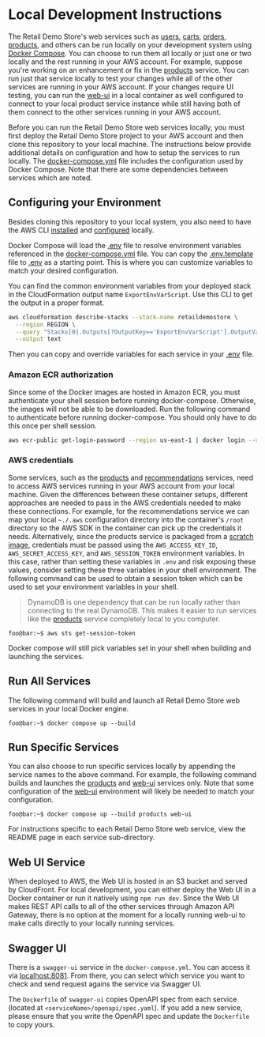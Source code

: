 # Local Development Instructions

The Retail Demo Store's web services such as [users](./users), [carts](./carts), [orders](./orders), [products](./products), and others can be run locally on your development system using [Docker Compose](https://docs.docker.com/compose/). You can choose to run them all locally or just one or two locally and the rest running in your AWS account. For example, suppose you're working on an enhancement or fix in the [products](./products) service. You can run just that service locally to test your changes while all of the other services are running in your AWS account. If your changes require UI testing, you can run the [web-ui](./web-ui) in a local container as well configured to connect to your local product service instance while still having both of them connect to the other services running in your AWS account.

Before you can run the Retail Demo Store web services locally, you must first deploy the Retail Demo Store project to your AWS account and then clone this repository to your local machine. The instructions below provide additional details on configuration and how to setup the services to run locally. The [docker-compose.yml](./docker-compose.yml) file includes the configuration used by Docker Compose. Note that there are some dependencies between services which are noted.

## Configuring your Environment

Besides cloning this repository to your local system, you also need to have the AWS CLI [installed](https://docs.aws.amazon.com/cli/latest/userguide/cli-chap-install.html) and [configured](https://docs.aws.amazon.com/cli/latest/userguide/cli-chap-configure.html) locally.

Docker Compose will load the [.env](.env) file to resolve environment variables referenced in the [docker-compose.yml](./docker-compose.yml) file. You can copy the [.env.template](.env.template) file to [.env](.env) as a starting point. This is where you can customize variables to match your desired configuration.

You can find the common environment variables from your deployed stack in the CloudFormation output name `ExportEnvVarScript`. Use this CLI to get the output in a proper format.

```sh
aws cloudformation describe-stacks --stack-name retaildemostore \
  --region REGION \
  --query "Stacks[0].Outputs[?OutputKey=='ExportEnvVarScript'].OutputValue" \
  --output text
```

Then you can copy and override variables for each service in your [.env](.env) file.

### Amazon ECR authorization

Since some of the Docker images are hosted in Amazon ECR, you must authenticate your shell session before running docker-compose. Otherwise, the images will not be able to be downloaded. Run the following command to authenticate before running docker-compose. You should only have to do this once per shell session.

```sh
aws ecr-public get-login-password --region us-east-1 | docker login --username AWS --password-stdin public.ecr.aws
```

### AWS credentials

Some services, such as the [products](./products) and [recommendations](./recommendations) services, need to access AWS services running in your AWS account from your local machine. Given the differences between these container setups, different approaches are needed to pass in the AWS credentials needed to make these connections. For example, for the recommendations service we can map your local `~./.aws` configuration directory into the container's `/root` directory so the AWS SDK in the container can pick up the credentials it needs. Alternatively, since the products service is packaged from a [scratch image](https://hub.docker.com/_/scratch), credentials must be passed using the `AWS_ACCESS_KEY_ID`, `AWS_SECRET_ACCESS_KEY`, and `AWS_SESSION_TOKEN` environment variables. In this case, rather than setting these variables in `.env` and risk exposing these values, consider setting these three variables in your shell environment. The following command can be used to obtain a session token which can be used to set your environment variables in your shell.

> DynamoDB is one dependency that can be run locally rather than connecting to the real DynamoDB. This makes it easier to run services like the [products](./products) service completely local to you computer.

```console
foo@bar:~$ aws sts get-session-token
```

Docker compose will still pick variables set in your shell when building and launching the services.

## Run All Services

The following command will build and launch all Retail Demo Store web services in your local Docker engine.

```console
foo@bar:~$ docker compose up --build
```

## Run Specific Services

You can also choose to run specific services locally by appending the service names to the above command. For example, the following command builds and launches the [products](./products) and [web-ui](./web-ui) services only. Note that some configuration of the [web-ui](./web-ui) environment will likely be needed to match your configuration.

```console
foo@bar:~$ docker compose up --build products web-ui
```

For instructions specific to each Retail Demo Store web service, view the README page in each service sub-directory.

## Web UI Service

When deployed to AWS, the Web UI is hosted in an S3 bucket and served by CloudFront. For local development, you can either deploy the Web UI in a Docker container or run it natively using `npm run dev`. Since the Web UI makes REST API calls to all of the other services through Amazon API Gateway, there is no option at the moment for a locally running web-ui to make calls directly to your locally running services.


## Swagger UI

There is a `swagger-ui` service in the `docker-compose.yml`. You can access it via [localhost:8081](http://localhost:8081). From there, you can select which service you want to check and send request agains the service via Swagger UI.

The `Dockerfile` of `swagger-ui` copies OpenAPI spec from each service (located at `<serviceName>/openapi/spec.yaml`). If you add a new service, please ensure that you write the OpenAPI spec and update the `Dockerfile` to copy yours.

